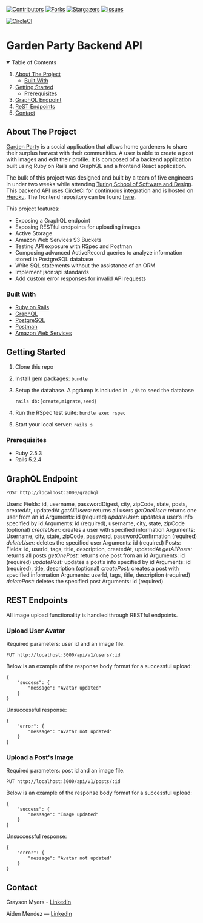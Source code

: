 <!-- PROJECT SHIELDS -->
<!--
*** I'm using markdown "reference style" links for readability.
*** Reference links are enclosed in brackets [ ] instead of parentheses ( ).
*** See the bottom of this document for the declaration of the reference variables
*** for contributors-url, forks-url, etc. This is an optional, concise syntax you may use.
*** https://www.markdownguide.org/basic-syntax/#reference-style-links
-->
[![Contributors][contributors-shield]][contributors-url]
[![Forks][forks-shield]][forks-url]
[![Stargazers][stars-shield]][stars-url]
[![Issues][issues-shield]][issues-url]

[![CircleCI][circleci-shield]][circleci-url]

# Garden Party Backend API

<!-- TABLE OF CONTENTS -->
<details open="open">
  <summary>Table of Contents</summary>
  <ol>
    <li>
      <a href="#about-the-project">About The Project</a>
      <ul>
        <li><a href="#built-with">Built With</a></li>
      </ul>
    </li>
    <li>
      <a href="#getting-started">Getting Started</a>
      <ul>
        <li><a href="#prerequisites">Prerequisites</a></li>
      </ul>
    </li>
    <li><a href="#graphql-endpoint">GraphQL Endpoint</a></li>
    <li><a href="#rest-endpoints">ReST Endpoints</a></li>
    <li><a href="#contact">Contact</a></li>
  </ol>
</details>


<!-- ABOUT THE PROJECT -->
## About The Project

[Garden Party](https://frontend-ui-gardenparty.vercel.app/) is a social application that allows home gardeners to share their surplus harvest with their communities. A user is able to create a post with images and edit their profile. It is composed of a backend application built using Ruby on Rails and GraphQL and a frontend React application.

The bulk of this project was designed and built by a team of five engineers in under two weeks while attending [Turing School of Software and Design](https://turing.io). This backend API uses [CircleCI](https://circleci.com) for continuous integration and is hosted on [Heroku](https://garden-party-veg.herokuapp.com). The frontend repository can be found [here](https://github.com/veg-share/frontend-ui). 



This project features:

* Exposing a GraphQL endpoint
* Exposing RESTful endpoints for uploading images
* Active Storage 
* Amazon Web Services S3 Buckets
* Testing API exposure with RSpec and Postman
* Composing advanced ActiveRecord queries to analyze information stored in PostgreSQL database
* Write SQL statements without the assistance of an ORM
* Implement json:api standards
* Add custom error responses for invalid API requests


### Built With

* [Ruby on Rails](https://rubyonrails.org/)
* [GraphQL](https://graphql.org/)
* [PostgreSQL](https://www.postgresql.org/)
* [Postman](https://www.postman.com/)
* [Amazon Web Services](https://aws.amazon.com/)

<!-- GETTING STARTED -->
## Getting Started

1. Clone this repo
2. Install gem packages: `bundle`
3. Setup the database. A pgdump is included in `./db` to seed the database

    `rails db:{create,migrate,seed}`
    
4. Run the RSpec test suite: `bundle exec rspec`
5. Start your local server: `rails s`

### Prerequisites

* Ruby 2.5.3
* Rails 5.2.4

<!-- USAGE EXAMPLES -->
## GraphQL Endpoint
```
POST http://localhost:3000/graphql
```

Users:
Fields: id, username, passwordDigest, city, zipCode, state, posts, createdAt, updatedAt
	*getAllUsers:* returns all users
	*getOneUser:* returns one user from an id
		Arguments:
			id (required)
	*updateUser:* updates a user’s info specified by id 
		Arguments:
			id (required),
			username, city, state, zipCode (optional)
	*createUser:* creates a user with specified information
		Arguments: 
			Username, city, state, zipCode, password, passwordConfirmation (required)
	*deleteUser:* deletes the specified user
		Arguments:
			id (required)
Posts:
Fields: id, userId, tags, title, description, createdAt, updatedAt
	*getAllPosts:* returns all posts
	*getOnePost:* returns one post from an id
		Arguments:
			id (required)
	*updatePost:* updates a post’s info specified by id 
		Arguments:
			id (required),
			title, description (optional)
	*createPost:* creates a post with specified information
		Arguments: 
			userId, tags, title, description (required)
	*deletePost:* deletes the specified post
		Arguments:
			id (required)


## REST Endpoints
All image upload functionality is handled through RESTful endpoints.

### Upload User Avatar
Required parameters: user id and an image file.

```
PUT http://localhost:3000/api/v1/users/:id
```

Below is an example of the response body format for a successful upload:
```
{
    "success": {
        "message": "Avatar updated"
    }
}
```
Unsuccessful response:
```
{
    "error": {
        "message": "Avatar not updated"
    }
}
```

### Upload a Post's Image
Required parameters: post id and an image file.

```
PUT http://localhost:3000/api/v1/posts/:id
```

Below is an example of the response body format for a successful upload:
```
{
    "success": {
        "message": "Image updated"
    }
}
```
Unsuccessful response:
```
{
    "error": {
        "message": "Avatar not updated"
    }
}
```


<!-- CONTACT -->
## Contact

Grayson Myers - [LinkedIn](https://www.linkedin.com/in/grayson-myers-285926165/)

Aiden Mendez — [LinkedIn](https://linkedin.com/in/aidenmendez)

<!-- MARKDOWN LINKS & IMAGES -->
<!-- https://www.markdownguide.org/basic-syntax/#reference-style-links -->
[linkedin-url]: https://linkedin.com/in/aiden-mendez
[circleci-shield]: https://circleci.com/gh/veg-share/backend-api.svg?style=svg
[circleci-url]: https://app.circleci.com/pipelines/github/veg-share/backend-api
[contributors-shield]: https://img.shields.io/github/contributors/veg-share/backend-api.svg?style=for-the-badge
[contributors-url]: https://github.com/veg-share/backend-api/graphs/contributors
[forks-shield]: https://img.shields.io/github/forks/veg-share/backend-api.svg?style=for-the-badge
[forks-url]: https://github.com/veg-share/backend-api/network/members
[stars-shield]: https://img.shields.io/github/stars/veg-share/backend-api.svg?style=for-the-badge
[stars-url]: https://github.com/veg-share/backend-api/stargazers
[issues-shield]: https://img.shields.io/github/issues/veg-share/backend-api.svg?style=for-the-badge
[issues-url]: https://github.com/veg-share/backend-api/issues
